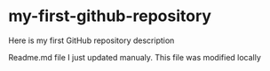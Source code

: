 # my-first-github-repository
Here is my first GitHub repository description

Readme.md file I just updated manualy. This file was modified locally
